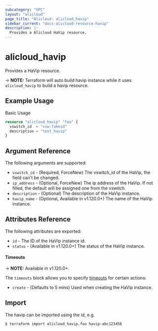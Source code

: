 ```yaml
---
subcategory: "VPC"
layout: "alicloud"
page_title: "Alicloud: alicloud_havip"
sidebar_current: "docs-alicloud-resource-havip"
description: |-
  Provides a Alicloud HaVip resource.
---
```


# alicloud\_havip

Provides a HaVip resource.

-> **NOTE:** Terraform will auto build havip instance  while it uses `alicloud_havip` to build a havip resource.

## Example Usage

Basic Usage

```terraform
resource "alicloud_havip" "foo" {
  vswitch_id  = "vsw-fakeid"
  description = "test_havip"
}
```
## Argument Reference

The following arguments are supported:

* `vswitch_id` - (Required, ForceNew) The vswitch_id of the HaVip, the field can't be changed.
* `ip_address` - (Optional, ForceNew) The ip address of the HaVip. If not filled, the default will be assigned one from the vswitch.
* `description` - (Optional) The description of the HaVip instance.
* `havip_name` - (Optional, Available in v1.120.0+) The name of the HaVip instance.

## Attributes Reference

The following attributes are exported:

* `id` - The ID of the HaVip instance id.
* `status` - (Available in v1.120.0+) The status of the HaVip instance.

#### Timeouts

-> **NOTE:** Available in v1.120.0+.

The `timeouts` block allows you to specify [timeouts](https://www.terraform.io/docs/configuration-0-11/resources.html#timeouts) for certain actions:

* `create` - (Defaults to 5 mins) Used when creating the HaVip instance.

## Import

The havip can be imported using the id, e.g.

```
$ terraform import alicloud_havip.foo havip-abc123456
```




